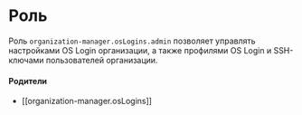 # Роль

Роль `organization-manager.osLogins.admin` позволяет управлять настройками OS Login организации, а также профилями OS Login и SSH-ключами пользователей организации.


#### Родители

- [[organization-manager.osLogins]]
